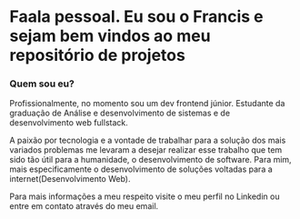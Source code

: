 <h1>Faala pessoal. Eu sou o Francis e sejam bem vindos ao meu repositório de projetos</h1>

<h3>Quem sou eu?</h3>
  <p>Profissionalmente, no momento sou um dev frontend júnior. Estudante da graduação de Análise e desenvolvimento de sistemas e de desenvolvimento web fullstack.</p>
  <p>A paixão por tecnologia e a vontade de trabalhar para a solução dos mais variados problemas me levaram a desejar realizar esse trabalho que tem sido tão útil para a humanidade, o desenvolvimento de software. Para mim, mais especificamente o desenvolvimento de soluções voltadas para a internet(Desenvolvimento Web).</p>
  <p>Para mais informações a meu respeito visite o meu perfil no Linkedin ou entre em contato através do meu email. </p>
  

